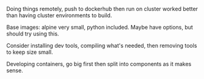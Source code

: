 Doing things remotely, push to dockerhub then run on cluster worked better than having cluster environments to build.

Base images: alpine very small, python included. Maybe have options, but should try using this.

Consider installing dev tools, compiling what's needed, then removing tools to keep size small.

Developing containers, go big first then split into components as it makes sense.

